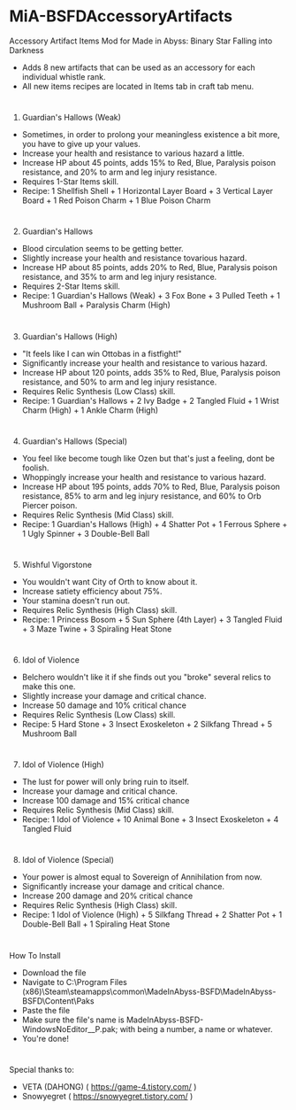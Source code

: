 # MiA-BSFDAccessoryArtifacts
Accessory Artifact Items Mod for Made in Abyss: Binary Star Falling into Darkness

- Adds 8 new artifacts that can be used as an accessory for each individual whistle rank.
- All new items recipes are located in Items tab in craft tab menu.

#
1. Guardian's Hallows (Weak)
- Sometimes, in order to prolong your meaningless existence a bit more, you have to give up your values.
- Increase your health and resistance to various hazard a little.
- Increase HP about 45 points, adds 15% to Red, Blue, Paralysis poison resistance, and 20% to arm and leg injury resistance.
- Requires 1-Star Items skill.
- Recipe: 1 Shellfish Shell + 1 Horizontal Layer Board + 3 Vertical Layer Board + 1 Red Poison Charm + 1 Blue Poison Charm

#
2. Guardian's Hallows
- Blood circulation seems to be getting better.
- Slightly increase your health and resistance tovarious hazard.
- Increase HP about 85 points, adds 20% to Red, Blue, Paralysis poison resistance, and 35% to arm and leg injury resistance.
- Requires 2-Star Items skill.
- Recipe: 1 Guardian's Hallows (Weak) + 3 Fox Bone + 3 Pulled Teeth + 1 Mushroom Ball + Paralysis Charm (High)

#
3. Guardian's Hallows (High)
- "It feels like I can win Ottobas in a fistfight!"
- Significantly increase your health and resistance to various hazard.
- Increase HP about 120 points, adds 35% to Red, Blue, Paralysis poison resistance, and 50% to arm and leg injury resistance.
- Requires Relic Synthesis (Low Class) skill.
- Recipe: 1 Guardian's Hallows + 2 Ivy Badge + 2 Tangled Fluid + 1 Wrist Charm (High) + 1 Ankle Charm (High)

#
4. Guardian's Hallows (Special)
- You feel like become tough like Ozen but that's just a feeling, dont be foolish.
- Whoppingly increase your health and resistance to various hazard.
- Increase HP about 195 points, adds 70% to Red, Blue, Paralysis poison resistance, 85% to arm and leg injury resistance, and 60% to Orb Piercer poison.
- Requires Relic Synthesis (Mid Class) skill.
- Recipe: 1 Guardian's Hallows (High) + 4 Shatter Pot + 1 Ferrous Sphere + 1 Ugly Spinner + 3 Double-Bell Ball

#
5. Wishful Vigorstone
- You wouldn't want City of Orth to know about it.
- Increase satiety efficiency about 75%.
- Your stamina doesn't run out.
- Requires Relic Synthesis (High Class) skill.
- Recipe: 1 Princess Bosom + 5 Sun Sphere (4th Layer) + 3 Tangled Fluid + 3 Maze Twine + 3 Spiraling Heat Stone

#
6. Idol of Violence
- Belchero wouldn't like it if she finds out you "broke" several relics to make this one.
- Slightly increase your damage and critical chance.
- Increase 50 damage and 10% critical chance
- Requires Relic Synthesis (Low Class) skill.
- Recipe: 5 Hard Stone + 3 Insect Exoskeleton + 2 Silkfang Thread + 5 Mushroom Ball

#
7. Idol of Violence (High)
- The lust for power will only bring ruin to itself.
- Increase your damage and critical chance.
- Increase 100 damage and 15% critical chance
- Requires Relic Synthesis (Mid Class) skill.
- Recipe: 1 Idol of Violence + 10 Animal Bone + 3 Insect Exoskeleton + 4 Tangled Fluid

#
8. Idol of Violence (Special)
- Your power is almost equal to Sovereign of Annihilation from now.
- Significantly increase your damage and critical chance.
- Increase 200 damage and 20% critical chance
- Requires Relic Synthesis (High Class) skill.
- Recipe: 1 Idol of Violence (High) + 5 Silkfang Thread + 2 Shatter Pot + 1 Double-Bell Ball + 1 Spiraling Heat Stone


#
How To Install
- Download the file
- Navigate to C:\Program Files (x86)\Steam\steamapps\common\MadeInAbyss-BSFD\MadeInAbyss-BSFD\Content\Paks
- Paste the file
- Make sure the file's name is MadeInAbyss-BSFD-WindowsNoEditor_<Anything>_P.pak; with <Anything> being a number, a name or whatever.
- You're done!

#
Special thanks to:
- VETA (DAHONG) ( https://game-4.tistory.com/ )
- Snowyegret ( https://snowyegret.tistory.com/ )

